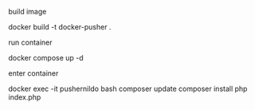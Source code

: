 build image

docker build -t docker-pusher .

run container

docker compose up -d

enter container

docker exec -it pushernildo bash
composer update
composer install
php index.php